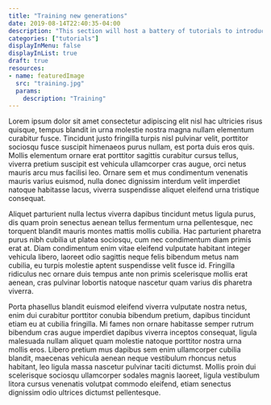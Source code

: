 ```yaml
---
title: "Training new generations"
date: 2019-08-14T22:40:35-04:00
description: "This section will host a battery of tutorials to introduce new generations to matplotlib."
categories: ["tutorials"]
displayInMenu: false
displayInList: true
draft: true
resources:
- name: featuredImage
  src: "training.jpg"
  params:
    description: "Training"
---
```


Lorem ipsum dolor sit amet consectetur adipiscing elit nisl hac ultricies risus quisque, tempus blandit in urna molestie nostra magna nullam elementum curabitur fusce. Tincidunt justo fringilla turpis nisl pulvinar velit, porttitor sociosqu fusce suscipit himenaeos purus nullam, est porta duis eros quis. Mollis elementum ornare erat porttitor sagittis curabitur cursus tellus, viverra pretium suscipit est vehicula ullamcorper cras augue, orci netus mauris arcu mus facilisi leo. Ornare sem et mus condimentum venenatis mauris varius euismod, nulla donec dignissim interdum velit imperdiet natoque habitasse lacus, viverra suspendisse aliquet eleifend urna tristique consequat.

Aliquet parturient nulla lectus viverra dapibus tincidunt metus ligula purus, dis quam proin senectus aenean tellus fermentum urna pellentesque, nec torquent blandit mauris montes mattis mollis cubilia. Hac parturient pharetra purus nibh cubilia ut platea sociosqu, cum nec condimentum diam primis erat at. Diam condimentum enim vitae eleifend vulputate habitant integer vehicula libero, laoreet odio sagittis neque felis bibendum metus nam cubilia, eu turpis molestie aptent suspendisse velit fusce id. Fringilla ridiculus nec ornare duis tempus ante non primis scelerisque mollis erat aenean, cras pulvinar lobortis natoque nascetur quam varius dis pharetra viverra.

Porta phasellus blandit euismod eleifend viverra vulputate nostra netus, enim dui curabitur porttitor conubia bibendum pretium, dapibus tincidunt etiam eu at cubilia fringilla. Mi fames non ornare habitasse semper rutrum bibendum cras augue imperdiet dapibus viverra inceptos consequat, ligula malesuada nullam aliquet quam molestie natoque porttitor nostra urna mollis eros. Libero pretium mus dapibus sem enim ullamcorper cubilia blandit, maecenas vehicula aenean neque vestibulum rhoncus netus habitant, leo ligula massa nascetur pulvinar taciti dictumst. Mollis proin dui scelerisque sociosqu ullamcorper sodales magnis laoreet, ligula vestibulum litora cursus venenatis volutpat commodo eleifend, etiam senectus dignissim odio ultrices dictumst pellentesque.


